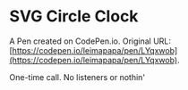 # SVG Circle Clock

A Pen created on CodePen.io. Original URL: [https://codepen.io/leimapapa/pen/LYqxwob](https://codepen.io/leimapapa/pen/LYqxwob).

One-time call. No listeners or nothin'